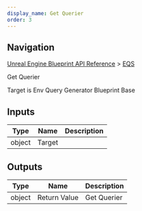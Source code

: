 ```yaml
---
display_name: Get Querier
order: 3
---
```

## Navigation

[Unreal Engine Blueprint API Reference](https://dev.epicgames.com/documentation/en-us/unreal-engine/BlueprintAPI) > [EQS](https://dev.epicgames.com/documentation/en-us/unreal-engine/BlueprintAPI/EQS)

Get Querier

Target is Env Query Generator Blueprint Base

## Inputs

| Type | Name | Description |
| --- | --- | --- |
| object | Target |  |

## Outputs

| Type | Name | Description |
| --- | --- | --- |
| object | Return Value | Get Querier |
